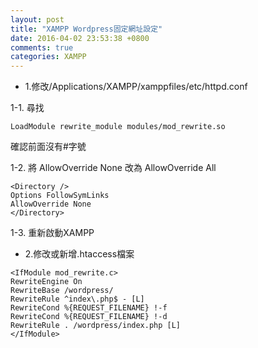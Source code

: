 ```yaml
---
layout: post
title: "XAMPP Wordpress固定網址設定"
date: 2016-04-02 23:53:38 +0800
comments: true
categories: XAMPP
---
```

* 1.修改/Applications/XAMPP/xamppfiles/etc/httpd.conf

1-1. 尋找
<!--more-->
```
LoadModule rewrite_module modules/mod_rewrite.so
```
確認前面沒有#字號

1-2. 將 AllowOverride None 改為 AllowOverride All
```
<Directory />   
Options FollowSymLinks   
AllowOverride None   
</Directory>
```
1-3. 重新啟動XAMPP

* 2.修改或新增.htaccess檔案
```
<IfModule mod_rewrite.c>
RewriteEngine On
RewriteBase /wordpress/
RewriteRule ^index\.php$ - [L]
RewriteCond %{REQUEST_FILENAME} !-f
RewriteCond %{REQUEST_FILENAME} !-d
RewriteRule . /wordpress/index.php [L]
</IfModule>
```

